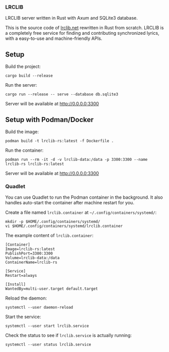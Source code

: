 ### LRCLIB

LRCLIB server written in Rust with Axum and SQLite3 database.

This is the source code of [lrclib.net](https://lrclib.net) rewritten in Rust from scratch. LRCLIB is a completely free service for finding and contributing synchronized lyrics, with a easy-to-use and machine-friendly APIs.

## Setup

Build the project:
```
cargo build --release
```

Run the server:

```
cargo run --release -- serve --database db.sqlite3
```

Server will be available at http://0.0.0.0:3300

## Setup with Podman/Docker

Build the image:

```
podman build -t lrclib-rs:latest -f Dockerfile .
```

Run the container:

```
podman run --rm -it -d -v lrclib-data:/data -p 3300:3300 --name lrclib-rs lrclib-rs:latest
```

Server will be available at http://0.0.0.0:3300

### Quadlet

You can use Quadlet to run the Podman container in the background. It also handles auto-start the container after machine restart for you.

Create a file named `lrclib.container` at `~/.config/containers/systemd/`:

```
mkdir -p $HOME/.config/containers/systemd/
vi $HOME/.config/containers/systemd/lrclib.container
```

The example content of `lrclib.container`:

```
[Container]
Image=lrclib-rs:latest
PublishPort=3300:3300
Volume=lrclib-data:/data
ContainerName=lrclib-rs

[Service]
Restart=always

[Install]
WantedBy=multi-user.target default.target
```

Reload the daemon:

```
systemctl --user daemon-reload
```

Start the service:

```
systemctl --user start lrclib.service
```

Check the status to see if `lrclib.service` is actually running:

```
systemctl --user status lrclib.service
```
